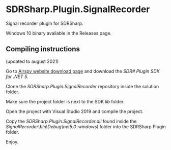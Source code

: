 # SDRSharp.Plugin.SignalRecorder
Signal recorder plugin for SDRSharp.

Windows 10 binary available in the Releases page.

## Compiling instructions
(updated to august 2021)

Go to [Airspy website download page](https://airspy.com/download/) and download the *SDR# Plugin SDK for .NET 5*.

Clone the *SDRSharp.Plugin.SignalRecorder* repository inside the solution folder.

Make sure the project folder is next to the SDK *lib* folder.

Open the project with Visual Studio 2019 and compile the project.

Copy the *SDRSharp.Plugin.SignalRecorder.dll* found inside the *SignalRecorder\bin\Debug\net5.0-windows\\* folder into the SDRSharp Plugin folder. 

Enjoy.